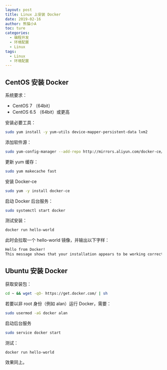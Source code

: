 ```yaml
---
layout: post
title: Linux 上安装 Docker
date: 2019-02-16
author: 熊猫小A
toc: ture
categories: 
  - 编程开发
  - 环境配置
  - Linux
tags:
  - Linux
  - 环境配置
---
```


## CentOS 安装 Docker

系统要求：

* CentOS 7 （64bit）
* CentOS 6.5 （64bit）或更高

安装必要工具：

```bash
sudo yum install -y yum-utils device-mapper-persistent-data lvm2
```

添加软件源：

```bash
sudo yum-config-manager --add-repo http://mirrors.aliyun.com/docker-ce/linux/centos/docker-ce.repo
```

更新 yum 缓存：

```bash
sudo yum makecache fast
```

安装 Docker-ce

```bash
sudo yum -y install docker-ce
```

启动 Docker 后台服务：

```bash
sudo systemctl start docker
```

测试安装：

```bash
docker run hello-world
```

此时会拉取一个 hello-world 镜像，并输出以下字样：

```bash
Hello from Docker!
This message shows that your installation appears to be working correctly.
```

## Ubuntu 安装 Docker

获取安装包：

```bash
cd ~ && wget -qO- https://get.docker.com/ | sh
```

若要以非 root 身份（例如 alan）运行 Docker，需要：

```bash
sudo usermod -aG docker alan
```

启动后台服务

```bash
sudo service docker start
```

测试：

```bash
docker run hello-world
```

效果同上。